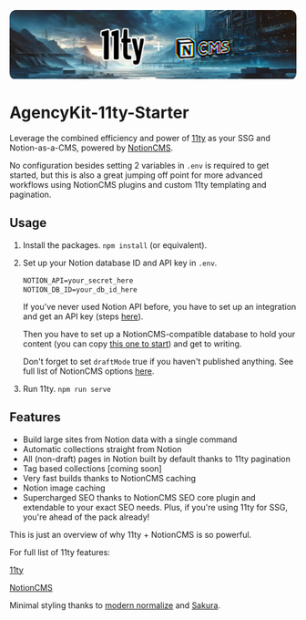 <p align="center">
  <img src="/public/agencykit-11ty-starter.png">
  <h1>AgencyKit-11ty-Starter</h1>
</p>

Leverage the combined efficiency and power of [11ty](https://www.11ty.dev/) as your SSG and Notion-as-a-CMS, powered by [NotionCMS](https://www.agencykit.so/notion-cms/guide/).

No configuration besides setting 2 variables in `.env` is required to get started, but this is also a great jumping off point for more advanced workflows using NotionCMS plugins and custom 11ty templating and pagination.

## Usage

1. Install the packages.
   ``` npm install ``` (or equivalent).
3. Set up your Notion database ID and API key in `.env`.

   ```
   NOTION_API=your_secret_here
   NOTION_DB_ID=your_db_id_here
   ```
   
   If you've never used Notion API before, you have to set up an integration and get an API key (steps [here](https://www.agencykit.so/notion-cms/quickstart/#create-notion-integration)).

   Then you have to set up a NotionCMS-compatible database to hold your content (you can copy [this one to start](https://cooked-shovel-3c3.notion.site/NotionCMS-Quickstart-Database-Template-719f1f9d1547465d96bcd7e80333c831?pvs=4)) and get to writing.
  
   Don't forget to set `draftMode` true if you haven't published anything. See full list of NotionCMS options [here](https://www.agencykit.so/notion-cms/guide/api/).

4. Run 11ty. ```npm run serve```

## Features

- Build large sites from Notion data with a single command
- Automatic collections straight from Notion
- All (non-draft) pages in Notion built by default thanks to 11ty pagination
- Tag based collections [coming soon]
- Very fast builds thanks to NotionCMS caching
- Notion image caching
- Supercharged SEO thanks to NotionCMS SEO core plugin and extendable to your exact SEO needs. Plus, if you're using 11ty for SSG, you're ahead of the pack already!

This is just an overview of why 11ty + NotionCMS is so powerful.

For full list of 11ty features:

[11ty](https://www.11ty.dev/docs/)

[NotionCMS](https://www.agencykit.so/notion-cms/guide/#core-features)

Minimal styling thanks to [modern normalize](https://github.com/sindresorhus/modern-normalize) and [Sakura](https://github.com/oxalorg/sakura).

